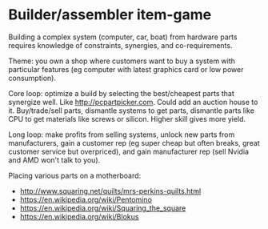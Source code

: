 

Builder/assembler item-game
===

Building a complex system (computer, car, boat) from hardware parts requires knowledge of constraints, synergies, and co-requirements. 

Theme: you own a shop where customers want to buy a system with particular features (eg computer with latest graphics card or low power consumption). 

Core loop: optimize a build by selecting the best/cheapest parts that synergize well. Like http://pcpartpicker.com. Could add an auction house to it. Buy/trade/sell parts, dismantle systems to get parts, dismantle parts like CPU to get materials like screws or silicon. Higher skill gives more yield.

Long loop: make profits from selling systems, unlock new parts from manufacturers, gain a customer rep (eg super cheap but often breaks, great customer service but overpriced), and gain manufacturer rep (sell Nvidia and AMD won't talk to you). 

Placing various parts on a motherboard:
* http://www.squaring.net/quilts/mrs-perkins-quilts.html
* https://en.wikipedia.org/wiki/Pentomino
* https://en.wikipedia.org/wiki/Squaring_the_square
* https://en.wikipedia.org/wiki/Blokus

